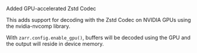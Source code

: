 Added GPU-accelerated Zstd Codec

This adds support for decoding with the Zstd Codec on NVIDIA GPUs using the
nvidia-nvcomp library.

With `zarr.config.enable_gpu()`, buffers will be decoded using the GPU
and the output will reside in device memory.
